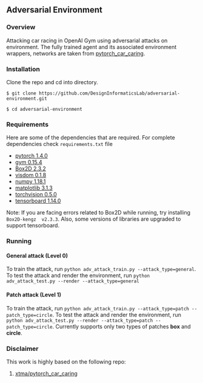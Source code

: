 ## Adversarial Environment

### Overview
Attacking car racing in OpenAI Gym using adversarial attacks on environment. The fully trained agent and its associated environment wrappers, networks are taken from [pytorch_car_caring](https://github.com/xtma/pytorch_car_caring).

### Installation
Clone the repo and cd into directory.

```$ git clone https://github.com/DesignInformaticsLab/adversarial-environment.git```

```$ cd adversarial-environment```
### Requirements
Here are some of the dependencies that are required. For complete dependencies check ```requirements.txt``` file
- [pytorch 1.4.0](https://pytorch.org/)
- [gym 0.15.4](https://github.com/openai/gym)
- [Box2D 2.3.2](https://box2d.org)
- [visdom 0.1.8](https://github.com/facebookresearch/visdom)
- [numpy 1.18.1](https://numpy.org)
- [matplotlib 3.1.3](https://matplotlib.org)
- [torchvision 0.5.0](https://pytorch.org/docs/stable/torchvision/index.html)
- [tensorboard 1.14.0](https://www.tensorflow.org/tensorboard)

Note: If you are facing errors related to Box2D while running, try installing ```Box2D-kengz  v2.3.3```. Also, some versions of libraries are upgraded to support tensorboard.

### Running
#### General attack (Level 0)
To train the attack, run ```python adv_attack_train.py --attack_type=general```. To test the attack and render the environment, run ```python adv_attack_test.py --render --attack_type=general```
#### Patch attack (Level 1)
To train the attack, run ```python adv_attack_train.py --attack_type=patch --patch_type=circle```. To test the attack and render the environment, run ```python adv_attack_test.py --render --attack_type=patch --patch_type=circle```. Currently supports only two types of patches **box** and **circle**.

### Disclaimer
This work is highly based on the following repo:
1. [xtma/pytorch_car_caring](https://github.com/xtma/pytorch_car_caring)